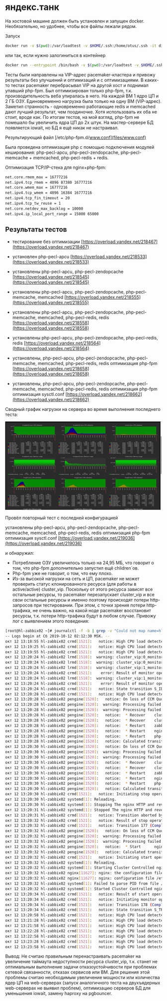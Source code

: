 # яндекс.танк

На хостовой машине должен быть установлен и запущен docker. Необязательно, но удобнее, чтобы все файлы лежали рядом.

Запуск

```bash
docker run -v $(pwd):/var/loadtest -v $HOME/.ssh:/home/otus/.ssh -it direvius/yandex-tank
```

или так, если нужно залогиниться в контейнер

```bash
docker run --entrypoint /bin/bash -v $(pwd):/var/loadtest -v $HOME/.ssh:/home/otus/.ssh -it direvius/yandex-tank
```

Тесты были направлены на VIP-адрес pacemaker-кластера и привожу результаты без улучшений и оптимизаций и с оптимизациями. В каких-то тестах pacemaker перебрасывал VIP на другой хост и поднимал упавший php-fpm. Был оптимизирован  только php-fpm, т.к. производительность веба упиралась в него. На каждой ВМ 1 ядро ЦП и 2 ГБ ОЗУ. Единовременно нагрузка была только на одну ВМ (VIP-адрес). Заметил странность - одновременно работающие redis и memcached дают лучший результат, чем поодиночке. Хотя использовать их оба не стоит, вроде как.
По итогам тестов, на мой взгляд, php-fpm не помешало бы увеличить ядра ЦП до 2х штук.
На мастер-сервере БД появляется iowait, но БД я ещё никак не настраивал.

Результирующий файл [/etc/php-fpm.d/www.conf](files/www.conf)

Была проведена оптимизация php с помощью подключения модулей кеширования: php-pecl-apcu, php-pecl-zendopcache, php-pecl-memcache + memcached, php-pecl-redis + redis.

Оптимизация TCP/IP-стека для nginx+php-fpm:

```bash
net.core.rmem_max = 16777216
net.ipv4.tcp_rmem = 4096 87380 16777216
net.core.wmem_max = 16777216
net.ipv4.tcp_wmem = 4096 16384 16777216
net.ipv4.tcp_fin_timeout = 20
net.ipv4.tcp_tw_reuse = 1
net.core.netdev_max_backlog = 10000
net.ipv4.ip_local_port_range = 15000 65000
```

## Результаты тестов

- тестирование без оптимизации
  [https://overload.yandex.net/218467](https://overload.yandex.net/218467)

- установлен php-pecl-apcu
  [https://overload.yandex.net/218533](https://overload.yandex.net/218533)

- установлены php-pecl-apcu, php-pecl-zendopcache
  [https://overload.yandex.net/218545](https://overload.yandex.net/218545)

- установлены php-pecl-apcu, php-pecl-zendopcache, php-pecl-memcache, memcached
  [https://overload.yandex.net/218555](https://overload.yandex.net/218555)

- установлены php-pecl-apcu, php-pecl-zendopcache, php-pecl-memcache, memcached, php-pecl-redis, redis
  [https://overload.yandex.net/218558](https://overload.yandex.net/218558)

- установлены php-pecl-apcu, php-pecl-zendopcache, php-pecl-redis, redis
  [https://overload.yandex.net/218564](https://overload.yandex.net/218564)

- установлены, php-pecl-apcu, php-pecl-zendopcache, php-pecl-memcache, memcached, php-pecl-redis, redis
  оптимизация php-fpm
  [https://overload.yandex.net/218658](https://overload.yandex.net/218658)

- установлены, php-pecl-apcu, php-pecl-zendopcache, php-pecl-memcache, memcached, php-pecl-redis, redis
  оптимизация php-fpm
  оптимизация sysctl.conf
  [https://overload.yandex.net/218662](https://overload.yandex.net/218662)

Сводный график нагрузки на сервера во время выполнения последнего теста:

![Сводный график нагрузки на сервера во время выполнения последнего теста](files/summary_servers_load.png)

Провёл повторный тест с последней конфигурацией

установлены php-pecl-apcu, php-pecl-zendopcache, php-pecl-memcache, memcached, php-pecl-redis, redis
оптимизация php-fpm
оптимизация sysctl.conf
[https://overload.yandex.net/219036](https://overload.yandex.net/219036)

 и обнаружил:

- Потребление ОЗУ увеличилось только на 24,95 МБ, что говорит о том, что php-fpm дополнительно запустил ещё chlidren`ов.
- Php-fpm уже не говорит, о том, что ему плохо.
- Из-за высокой нагрузки на сеть и ЦП, pacemaker не может проверить статус клонированного ресурса (для работы в active/active) cluster_vip. Поскольку от этого ресурса зависят все остальные ресурсы, то pacemaker перезапускает cluster_vip и все свои остальные ресурсы и именно поэтому происходят потери http-запросов при тестировании. При этом, с точки зрения потери http-трафика, не очень важно, на какой ноде pacemaker восстановит ресурсы, т.к. потери http-трафика будут в любом случае.
   Привожу лог с выявлением этого поведения:

```bash
[root@hl-zabbix02 ~]# journalctl -f -b | grep -v "Could not map name=hl-zabbix"
-- Logs begin at Сб 2019-10-12 02:12:30 MSK. --
окт 12 13:18:55 hl-zabbix02 crmd[1521]:   notice: High CPU load detected: 3.250000
окт 12 13:19:25 hl-zabbix02 crmd[1521]:   notice: High CPU load detected: 4.990000
окт 12 13:19:55 hl-zabbix02 crmd[1521]:   notice: High CPU load detected: 21.799999
окт 12 13:20:24 hl-zabbix02 lrmd[1518]:  warning: cluster_vip:0_monitor_2000 process (PID 11413) timed out
окт 12 13:20:24 hl-zabbix02 lrmd[1518]:  warning: cluster_vip:0_monitor_2000:11413 - timed out after 20000ms
окт 12 13:20:24 hl-zabbix02 lrmd[1518]:  warning: cluster_vip:1_monitor_2000 process (PID 11414) timed out
окт 12 13:20:24 hl-zabbix02 crmd[1521]:    error: Result of monitor operation for cluster_vip:0 on hl-zabbix02.otus: Timed Out
окт 12 13:20:24 hl-zabbix02 lrmd[1518]:  warning: cluster_vip:1_monitor_2000:11414 - timed out after 20000ms
окт 12 13:20:24 hl-zabbix02 crmd[1521]:    error: Result of monitor operation for cluster_vip:1 on hl-zabbix02.otus: Timed Out
окт 12 13:20:24 hl-zabbix02 crmd[1521]:   notice: State transition S_IDLE -> S_POLICY_ENGINE
окт 12 13:20:28 hl-zabbix02 crmd[1521]:   notice: High CPU load detected: 39.299999
окт 12 13:20:28 hl-zabbix02 pengine[1520]:   notice: On loss of CCM Quorum: Ignore
окт 12 13:20:28 hl-zabbix02 pengine[1520]:  warning: Processing failed monitor of cluster_vip:0 on hl-zabbix02.otus: unknown error
окт 12 13:20:28 hl-zabbix02 pengine[1520]:  warning: Processing failed monitor of cluster_vip:1 on hl-zabbix02.otus: unknown error
окт 12 13:20:28 hl-zabbix02 pengine[1520]:   notice:  * Recover    cluster_vip:0     ( hl-zabbix02.otus )
окт 12 13:20:28 hl-zabbix02 pengine[1520]:   notice:  * Recover    cluster_vip:1     ( hl-zabbix02.otus )
окт 12 13:20:28 hl-zabbix02 pengine[1520]:   notice:  * Restart    zabbix_server     ( hl-zabbix02.otus )   due to required cluster_vip-clone running
окт 12 13:20:28 hl-zabbix02 pengine[1520]:   notice:  * Restart    nginx             ( hl-zabbix02.otus )   due to required php-fpm start
окт 12 13:20:28 hl-zabbix02 pengine[1520]:   notice:  * Restart    php-fpm           ( hl-zabbix02.otus )   due to required zabbix_server start
окт 12 13:20:28 hl-zabbix02 pengine[1520]:   notice: Calculated transition 176, saving inputs in /var/lib/pacemaker/pengine/pe-input-90.bz2
окт 12 13:20:30 hl-zabbix02 pengine[1520]:   notice: On loss of CCM Quorum: Ignore
окт 12 13:20:30 hl-zabbix02 pengine[1520]:  warning: Processing failed monitor of cluster_vip:0 on hl-zabbix02.otus: unknown error
окт 12 13:20:30 hl-zabbix02 pengine[1520]:  warning: Processing failed monitor of cluster_vip:1 on hl-zabbix02.otus: unknown error
окт 12 13:20:30 hl-zabbix02 pengine[1520]:   notice:  * Recover    cluster_vip:0     ( hl-zabbix02.otus )
окт 12 13:20:30 hl-zabbix02 pengine[1520]:   notice:  * Recover    cluster_vip:1     ( hl-zabbix02.otus )
окт 12 13:20:30 hl-zabbix02 pengine[1520]:   notice:  * Restart    zabbix_server     ( hl-zabbix02.otus )   due to required cluster_vip-clone running
окт 12 13:20:30 hl-zabbix02 pengine[1520]:   notice:  * Restart    nginx             ( hl-zabbix02.otus )   due to required php-fpm start
окт 12 13:20:30 hl-zabbix02 pengine[1520]:   notice:  * Restart    php-fpm           ( hl-zabbix02.otus )   due to required zabbix_server start
окт 12 13:20:30 hl-zabbix02 pengine[1520]:   notice: Calculated transition 177, saving inputs in /var/lib/pacemaker/pengine/pe-input-91.bz2
окт 12 13:20:30 hl-zabbix02 crmd[1521]:   notice: Initiating stop operation nginx_stop_0 locally on hl-zabbix02.otus
окт 12 13:20:30 hl-zabbix02 systemd[1]: Reloading.
окт 12 13:20:30 hl-zabbix02 systemd[1]: Stopping The nginx HTTP and reverse proxy server...
окт 12 13:20:31 hl-zabbix02 systemd[1]: Stopped The nginx HTTP and reverse proxy server.
окт 12 13:20:31 hl-zabbix02 crmd[1521]:   notice: Transition aborted by operation cluster_vip:0_monitor_2000 'modify' on hl-zabbix02.otus: Old event
окт 12 13:20:32 hl-zabbix02 crmd[1521]:   notice: Result of stop operation for nginx on hl-zabbix02.otus: 0 (ok)
окт 12 13:20:32 hl-zabbix02 crmd[1521]:   notice: Transition 177 (Complete=1, Pending=0, Fired=0, Skipped=1, Incomplete=18, Source=/var/lib/pacemaker/pengine/pe-input-91.bz2): Stopped
окт 12 13:20:32 hl-zabbix02 pengine[1520]:   notice: On loss of CCM Quorum: Ignore
окт 12 13:20:32 hl-zabbix02 pengine[1520]:  warning: Processing failed monitor of cluster_vip:0 on hl-zabbix02.otus: unknown error
окт 12 13:20:32 hl-zabbix02 pengine[1520]:  warning: Processing failed monitor of cluster_vip:1 on hl-zabbix02.otus: unknown error
окт 12 13:20:32 hl-zabbix02 pengine[1520]:   notice:  * Start      nginx             ( hl-zabbix02.otus )
окт 12 13:20:32 hl-zabbix02 pengine[1520]:   notice: Calculated transition 178, saving inputs in /var/lib/pacemaker/pengine/pe-input-92.bz2
окт 12 13:20:32 hl-zabbix02 crmd[1521]:   notice: Initiating start operation nginx_start_0 locally on hl-zabbix02.otus
окт 12 13:20:32 hl-zabbix02 systemd[1]: Reloading.
окт 12 13:20:32 hl-zabbix02 systemd[1]: Starting Cluster Controlled nginx...
окт 12 13:20:32 hl-zabbix02 nginx[11627]: nginx: the configuration file /etc/nginx/nginx.conf syntax is ok
окт 12 13:20:32 hl-zabbix02 nginx[11627]: nginx: configuration file /etc/nginx/nginx.conf test is successful
окт 12 13:20:32 hl-zabbix02 systemd[1]: Failed to parse PID from file /run/nginx.pid: Invalid argument
окт 12 13:20:32 hl-zabbix02 systemd[1]: Started Cluster Controlled nginx.
окт 12 13:20:34 hl-zabbix02 crmd[1521]:   notice: Result of start operation for nginx on hl-zabbix02.otus: 0 (ok)
окт 12 13:20:34 hl-zabbix02 crmd[1521]:   notice: Initiating monitor operation nginx_monitor_4000 locally on hl-zabbix02.otus
окт 12 13:20:34 hl-zabbix02 crmd[1521]:   notice: Transition 178 (Complete=2, Pending=0, Fired=0, Skipped=0, Incomplete=0, Source=/var/lib/pacemaker/pengine/pe-input-92.bz2): Complete
окт 12 13:20:34 hl-zabbix02 crmd[1521]:   notice: State transition S_TRANSITION_ENGINE -> S_IDLE
окт 12 13:20:58 hl-zabbix02 crmd[1521]:   notice: High CPU load detected: 24.139999
окт 12 13:21:28 hl-zabbix02 crmd[1521]:   notice: High CPU load detected: 14.630000
окт 12 13:21:58 hl-zabbix02 crmd[1521]:   notice: High CPU load detected: 9.030000
окт 12 13:22:28 hl-zabbix02 crmd[1521]:   notice: High CPU load detected: 5.470000
окт 12 13:22:58 hl-zabbix02 crmd[1521]:   notice: High CPU load detected: 3.320000
окт 12 13:23:28 hl-zabbix02 crmd[1521]:   notice: High CPU load detected: 2.010000
окт 12 13:23:58 hl-zabbix02 crmd[1521]:   notice: High CPU load detected: 1.220000
```

Вывод:
Не считаю правильным перенастраивать pacemaker на увеличение таймаута недоступности ресурса cluster_vip, т.к. станет не оптимальным выполнение задачи отказоустойчивости при проблемах сетевой связанности, отказах сервисов или ВМ.
Для решения этой проблемы считаю необходимым увеличение мощности или количества ядер ЦП на web-серверах (запуск аналогичного теста на двухъядерных web-серверах не выявил проблем), оптимизацию серверов БД для уменьшения iowait, замену haproxy на pgbouncer.